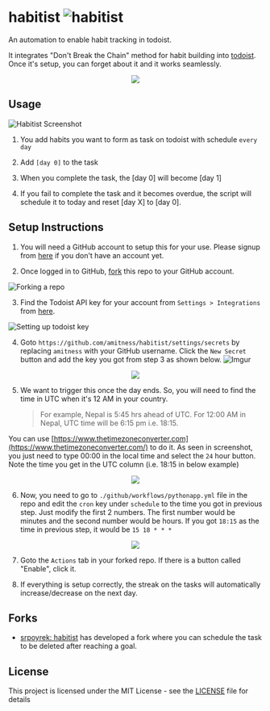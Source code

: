 # habitist ![habitist](https://github.com/amitness/habitist/workflows/habitist/badge.svg)

An automation to enable habit tracking in todoist.

It integrates "Don't Break the Chain" method for habit building into [todoist](http://todoist.com/). Once it's setup, you can forget about it and it works seamlessly.

<p align="center">
    <img src="https://i.imgur.com/PVp2TBs.png"/>
</p>

## Usage

![Habitist Screenshot](https://i.imgur.com/q4h2QGv.png)

1. You add habits you want to form as task on todoist with schedule `every day`

2. Add `[day 0]` to the task

3. When you complete the task, the [day 0] will become [day 1]

4. If you fail to complete the task and it becomes overdue, the script will schedule it to today and reset [day X] to [day 0].

## Setup Instructions

1. You will need a GitHub account to setup this for your use. Please signup from [here](https://github.com/join) if you don't have an account yet.

2. Once logged in to GitHub, [fork](https://github.com/amitness/habitist/fork) this repo to your GitHub account.

![Forking a repo](https://i.imgur.com/2BDTiKR.png)

3. Find the Todoist API key for your account from `Settings > Integrations` from [here](https://todoist.com/prefs/integrations).

![Setting up todoist key](https://i.imgur.com/sdCRpBI.png)

4. Goto `https://github.com/amitness/habitist/settings/secrets` by replacing `amitness` with your GitHub username. Click the `New Secret` button and add the key you got from step 3 as shown below.
![Imgur](https://i.imgur.com/wuvxm0m.png)
<p align="center">
    <img src="https://i.imgur.com/HDsumw2.png"/>
</p>

5. We want to trigger this once the day ends. So, you will need to find the time in UTC when it's 12 AM in your country.
   > For example, Nepal is 5:45 hrs ahead of UTC. For 12:00 AM in Nepal, UTC time will be 6:15 pm i.e. 18:15.

You can use [https://www.thetimezoneconverter.com](https://www.thetimezoneconverter.com/) to do it. As seen in screenshot, you just need to type 00:00 in the local time and select the `24` hour button. Note the time you get in the UTC column (i.e. 18:15 in below example)

<p align="center">
    <img src="https://i.imgur.com/DW8b3Vn.png"/>
</p>

6. Now, you need to go to `./github/workflows/pythonapp.yml` file in the repo and edit the `cron` key under `schedule` to the time you got in previous step. Just modify the first 2 numbers. The first number would be minutes and the second number would be hours. If you got `18:15` as the time in previous step, it would be `15 18 * * *`
<p align="center">
    <img src="https://i.imgur.com/Xyxl2Dk.png"/>
</p>

7. Goto the `Actions` tab in your forked repo. If there is a button called "Enable", click it.

8. If everything is setup correctly, the streak on the tasks will automatically increase/decrease on the next day.

## Forks

- [srpoyrek: habitist](https://github.com/srpoyrek/habitist) has developed a fork where you can schedule the task to be deleted after reaching a goal.

## License

This project is licensed under the MIT License - see the [LICENSE](LICENSE) file for details
